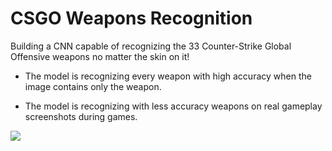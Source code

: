 # CSGO Weapons Recognition

Building a CNN capable of recognizing the 33 Counter-Strike Global Offensive weapons no matter the skin on it!

* The model is recognizing every weapon with high accuracy when the image contains only the weapon.

* The model is recognizing with less accuracy weapons on real gameplay screenshots during games.

![](https://github.com/Adib-Habbou/portfolio/blob/main/images/csgo%20cnn.png)
